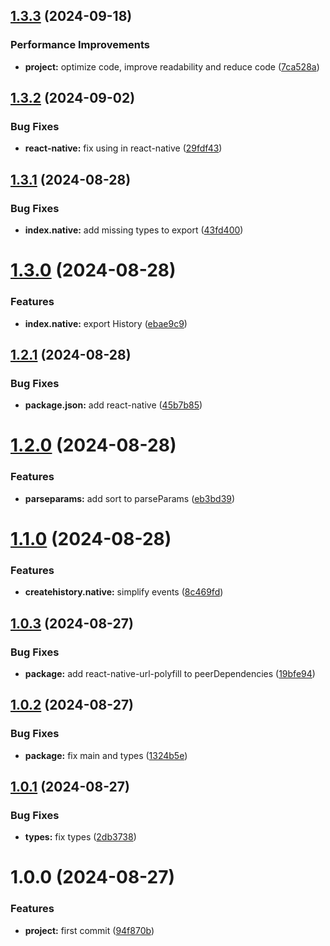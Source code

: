 ## [1.3.3](https://github.com/resourge/history-store/compare/v1.3.2...v1.3.3) (2024-09-18)


### Performance Improvements

* **project:** optimize code, improve readability and reduce code ([7ca528a](https://github.com/resourge/history-store/commit/7ca528ab1ad1533807a5a813961c37a1baa45623))

## [1.3.2](https://github.com/resourge/history-store/compare/v1.3.1...v1.3.2) (2024-09-02)


### Bug Fixes

* **react-native:** fix using in react-native ([29fdf43](https://github.com/resourge/history-store/commit/29fdf4304e7f09a01a84501e782e5971605aaabf))

## [1.3.1](https://github.com/resourge/history-store/compare/v1.3.0...v1.3.1) (2024-08-28)


### Bug Fixes

* **index.native:** add missing types to export ([43fd400](https://github.com/resourge/history-store/commit/43fd40039a944b465222785f1cb3857e03f00004))

# [1.3.0](https://github.com/resourge/history-store/compare/v1.2.1...v1.3.0) (2024-08-28)


### Features

* **index.native:** export History ([ebae9c9](https://github.com/resourge/history-store/commit/ebae9c9682b7f0c6baf4a7f2746002100eada492))

## [1.2.1](https://github.com/resourge/history-store/compare/v1.2.0...v1.2.1) (2024-08-28)


### Bug Fixes

* **package.json:** add react-native ([45b7b85](https://github.com/resourge/history-store/commit/45b7b85a1d9be55376051f327b1567d3b37d815a))

# [1.2.0](https://github.com/resourge/history-store/compare/v1.1.0...v1.2.0) (2024-08-28)


### Features

* **parseparams:** add sort to parseParams ([eb3bd39](https://github.com/resourge/history-store/commit/eb3bd391b5e15cd93b2a382c0e3b7b6f32d61086))

# [1.1.0](https://github.com/resourge/history-store/compare/v1.0.3...v1.1.0) (2024-08-28)


### Features

* **createhistory.native:** simplify events ([8c469fd](https://github.com/resourge/history-store/commit/8c469fd1613b8457ee21f910a2d7d6c6d3348811))

## [1.0.3](https://github.com/resourge/history-store/compare/v1.0.2...v1.0.3) (2024-08-27)


### Bug Fixes

* **package:** add react-native-url-polyfill to peerDependencies ([19bfe94](https://github.com/resourge/history-store/commit/19bfe94247249fb9ac83e2b70ca29322d463d33e))

## [1.0.2](https://github.com/resourge/history-store/compare/v1.0.1...v1.0.2) (2024-08-27)


### Bug Fixes

* **package:** fix main and types ([1324b5e](https://github.com/resourge/history-store/commit/1324b5e5a4505dcb10427a0b170148285079327f))

## [1.0.1](https://github.com/resourge/history-store/compare/v1.0.0...v1.0.1) (2024-08-27)


### Bug Fixes

* **types:** fix types ([2db3738](https://github.com/resourge/history-store/commit/2db373849a98420c6575e6847309aea50909d1ae))

# 1.0.0 (2024-08-27)


### Features

* **project:** first commit ([94f870b](https://github.com/resourge/history-store/commit/94f870b62c1bc35f557abbbc9f97c98ba37ed7ed))
